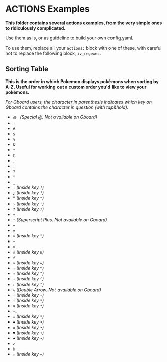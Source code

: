 # ACTIONS Examples

**This folder contains several actions examples, from the very simple ones to ridiculously complicated.**

Use them as is, or as guideline to build your own config.yaml.

To use them, replace all your `actions:` block with one of these, with careful not to replace the following block, `iv_regexes`.

## Sorting Table

**This is the order in which Pokemon displays pokémons when sorting by A-Z. Useful for working out a custom order you'd like to view your pokémons.**

_For Gboard users, the character in parenthesis indicates which key on Gboard contains the character in question (with tap&hold)._

- `꩜ ` _(Special @. Not available on Gboard)_
- `!`
- `#`
- `$`
- `%`
- `&`
- `*`
- `@`
- `,`
- `.`
- `?`
- `^`
- `_`
- `¡` _(Inside key `!`)_
- `¿` _(Inside key `?`)_
- `“` _(Inside key `"`)_
- `›` _(Inside key `'`)_
- `‽` _(Inside key `?`)_
- `+`
- `⁺` _(Superscript Plus. Not available on Gboard)_
- `=`
- `±`
- `»` _(Inside key `"`)_
- `÷`
- `×`
- `∅` _(Inside key `0`)_
- `√`
- `≈` _(Inside key `=`)_
- `↑` _(Inside key `^`)_
- `→` _(Inside key `^`)_
- `↓` _(Inside key `^`)_
- `←` _(Inside key `^`)_
- `⇆` _(Double Arrow. Not available on Gboard)_
- `·` _(Inside key `-`)_
- `†` _(Inside key `*`)_
- `‡` _(Inside key `*`)_
- `•`_
- `★` _(Inside key `*`)_
- `♠` _(Inside key `•`)_
- `♣` _(Inside key `•`)_
- `♥` _(Inside key `•`)_
- `♦` _(Inside key `•`)_
- `✓`
- `‰`
- `∞` _(Inside key `=`)_